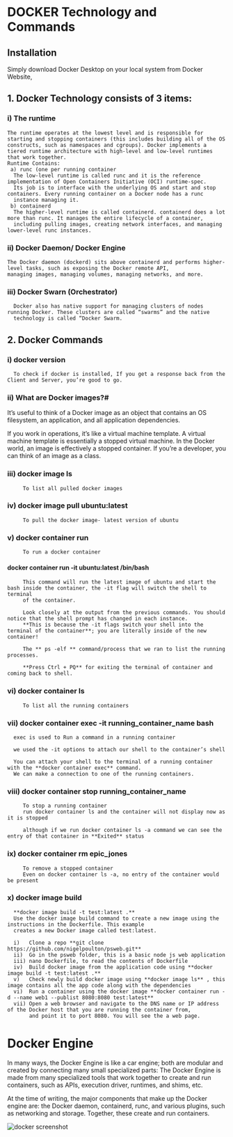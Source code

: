 # DOCKER Technology and Commands

## Installation
   Simply download Docker Desktop on your local system from Docker Website,

## 1. Docker Technology consists of 3 items:
   ### i) The runtime
    The runtime operates at the lowest level and is responsible for starting and stopping containers (this includes building all of the OS
    constructs, such as namespaces and cgroups). Docker implements a tiered runtime architecture with high-level and low-level runtimes
    that work together.
    Runtime Contains: 
     a) runc (one per running container
      The low-level runtime is called runc and it is the reference implementation of Open Containers Initiative (OCI) runtime-spec. 
      Its job is to interface with the underlying OS and start and stop containers. Every running container on a Docker node has a runc
      instance managing it.
     b) containerd
      The higher-level runtime is called containerd. containerd does a lot more than runc. It manages the entire lifecycle of a container, 
      including pulling images, creating network interfaces, and managing lower-level runc instances.
   ### ii) Docker Daemon/ Docker Engine
    The Docker daemon (dockerd) sits above containerd and performs higher-level tasks, such as exposing the Docker remote API, 
    managing images, managing volumes, managing networks, and more.
   ### iii) Docker Swarn (Orchestrator)
      Docker also has native support for managing clusters of nodes running Docker. These clusters are called “swarms” and the native
      technology is called “Docker Swarm.

## 2. Docker Commands

### i) docker version
      To check if docker is installed, If you get a response back from the Client and Server, you’re good to go.
      
### ii) What are Docker images?#
   It’s useful to think of a Docker image as an object that contains an OS filesystem, an application, and all application dependencies.
   
   If you work in operations, it’s like a virtual machine template. A virtual machine template is essentially a stopped virtual machine.
   In the Docker world, an image is effectively a stopped container. If you’re a developer, you can think of an image as a class.
   
### iii) docker image ls
         To list all pulled docker images
    
### iv) docker image pull ubuntu:latest
         To pull the docker image- latest version of ubuntu
         
### v) docker container run
         To run a docker container
         
####     docker container run -it ubuntu:latest /bin/bash

         This command will run the latest image of ubuntu and start the bash inside the container, the -it flag will switch the shell to terminal 
         of the container.
         
         Look closely at the output from the previous commands. You should notice that the shell prompt has changed in each instance. 
         **This is because the -it flags switch your shell into the terminal of the container**; you are literally inside of the new container!
      
         The ** ps -elf ** command/process that we ran to list the running processes.
         
         **Press Ctrl + PQ** for exiting the terminal of container and coming back to shell. 
         
### vi) docker container ls
         To list all the running containers
         
### vii) docker container exec -it running_container_name bash

      exec is used to Run a command in a running container
      
      we used the -it options to attach our shell to the container’s shell
      
      You can attach your shell to the terminal of a running container with the **docker container exec** command. 
      We can make a connection to one of the running containers.
      
### viii) docker container stop running_container_name
         To stop a running container
         run docker container ls and the container will not display now as it is stopped
         
         although if we run docker container ls -a command we can see the entry of that container in **Exited** status
         
### ix) docker container rm epic_jones
         To remove a stopped container 
         Even on docker container ls -a, no entry of the container would be present
         
### x) docker image build

      **docker image build -t test:latest .**
      Use the docker image build command to create a new image using the instructions in the Dockerfile. This example 
      creates a new Docker image called test:latest.        
      
      i)   Clone a repo **git clone https://github.com/nigelpoulton/psweb.git**
      ii)  Go in the psweb folder, this is a basic node js web application
      iii) nano Dockerfile, to read the contents of Dockerfile
      iv)  Build docker image from the application code using **docker image build -t test:latest .**
      v)   Check newly build docker image using **docker image ls** , this image contains all the app code along with the dependencies
      vi)  Run a container using the docker image **docker container run -d --name web1 --publist 8080:8080 test:latest**
      vii) Open a web browser and navigate to the DNS name or IP address of the Docker host that you are running the container from,
           and point it to port 8080. You will see the a web page.
           
# Docker Engine

In many ways, the Docker Engine is like a car engine; both are modular and created by connecting many small specialized parts:
The Docker Engine is made from many specialized tools that work together to create and run containers, such as APIs, execution driver, 
runtimes, and shims, etc.
       
At the time of writing, the major components that make up the Docker engine are: the Docker daemon, containerd, runc, and various plugins, such as networking and storage. Together, these create and run containers.

![docker screenshot](https://user-images.githubusercontent.com/22169012/136653145-3f555275-c539-4f48-97f1-3d2a1c6f64b2.png)
